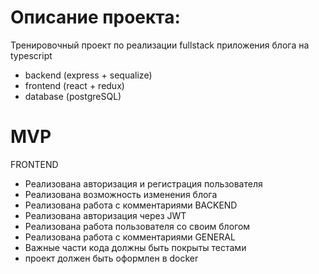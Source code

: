 # Описание проекта: 
Тренировочный проект по реализации fullstack приложения блога на typescript 
- backend (express + sequalize)
- frontend (react + redux)
- database (postgreSQL)

# MVP 
FRONTEND
- Реализована авторизация и регистрация пользователя
- Реализована возможность изменения блога
- Реализована работа с комментариями
BACKEND
- Реализована авторизация через JWT 
- Реализована работа пользователя со своим блогом
- Реализована работа с комментариями
GENERAL
- Важные части кода должны быть покрыты тестами
- проект должен быть оформлен в docker

